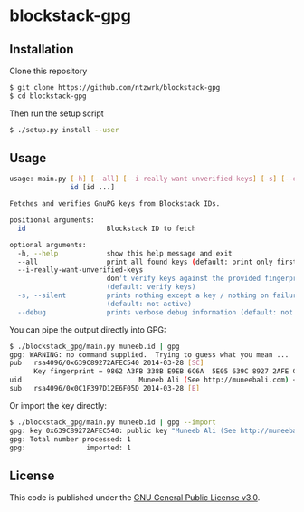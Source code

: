 # blockstack-gpg

## Installation

Clone this repository
```bash
$ git clone https://github.com/ntzwrk/blockstack-gpg
$ cd blockstack-gpg
```
Then run the setup script
```bash
$ ./setup.py install --user
```

## Usage

```bash
usage: main.py [-h] [--all] [--i-really-want-unverified-keys] [-s] [--debug]
               id [id ...]

Fetches and verifies GnuPG keys from Blockstack IDs.

positional arguments:
  id                    Blockstack ID to fetch

optional arguments:
  -h, --help            show this help message and exit
  --all                 print all found keys (default: print only first)
  --i-really-want-unverified-keys
                        don't verify keys against the provided fingerprint
                        (default: verify keys)
  -s, --silent          prints nothing except a key / nothing on failure
                        (default: not active)
  --debug               prints verbose debug information (default: not active)
```

You can pipe the output directly into GPG:
```bash
$ ./blockstack_gpg/main.py muneeb.id | gpg
gpg: WARNING: no command supplied.  Trying to guess what you mean ...
pub   rsa4096/0x639C89272AFEC540 2014-03-28 [SC]
      Key fingerprint = 9862 A3FB 338B E9EB 6C6A  5E05 639C 8927 2AFE C540
uid                             Muneeb Ali (See http://muneebali.com) <muneeb@ali.vc>
sub   rsa4096/0x0C1F397D12E6F05D 2014-03-28 [E]
```

Or import the key directly:
```bash
$ ./blockstack_gpg/main.py muneeb.id | gpg --import
gpg: key 0x639C89272AFEC540: public key "Muneeb Ali (See http://muneebali.com) <muneeb@ali.vc>" imported
gpg: Total number processed: 1
gpg:               imported: 1
```

## License

This code is published under the [GNU General Public License v3.0](LICENSE.md).
